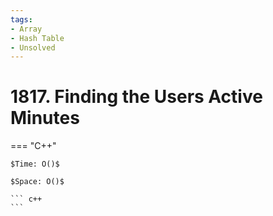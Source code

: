 ```yaml
---
tags:
- Array
- Hash Table
- Unsolved
---
```



# 1817. Finding the Users Active Minutes

=== "C++"

    $Time: O()$

    $Space: O()$

    ``` c++
    ```